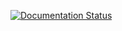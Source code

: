 [![Documentation Status](https://readthedocs.org/projects/luna-docs/badge/?version=latest)](https://ciaranwelsh.github.io/luna-docs/)
